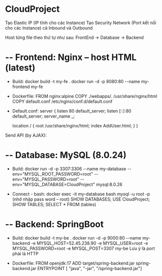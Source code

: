# CloudProject
Tạo Elastic IP (IP tĩnh cho các Instance) 
Tạo Security Network (Port kết nối cho các Instance) cả Inbound và Outbound

Host từng file theo thứ tự như sau: FrontEnd -> Database -> Backend

# -- Frontend: Nginx – host HTML (latest)
+ Build: 
docker build -t my-fe .
docker run -d -p 8080:80 --name my-frontend my-fe

+ Dockerfile:
FROM nginx:alpine
COPY ./webapps/. /usr/share/nginx/html
COPY default.conf /etc/nginx/conf.d/default.conf

+ Default.conf:
server {
  listen       80 default_server;
  listen       [::]:80 default_server;
  server_name  _;

  location / {
      root    /usr/share/nginx/html;
      index   AddUser.html;
  }
}

Send API (by AJAX):

# -- Database: MySQL (8.0.24)
+ Build: 
docker run -d -p 3307:3306 --name my-database --env="MYSQL_ROOT_PASSWORD=root" --env="MYSQL_PASSWORD=root" --env="MYSQL_DATABASE=CloudProject" mysql:8.0.26

+ Connect - bash: 
docker exec -it my-database bash
mysql -u root -p (nhớ nhập pass word – root)
SHOW DATABASES;
USE CloudProject;
SHOW TABLES;
SELECT * FROM (tables)


# -- Backend: SpringBoot
+ Build:
docker build -t my-be .
docker run -d -p 9000:80 --name my-backend -e MYSQL_HOST=52.45.238.90 -e MYSQL_USER=root -e MYSQL_PASSWORD=root -e MYSQL_POST=3307 my-be
Lưu ý là port phải là HTTP

+ Dockerfile:
FROM openjdk:17
ADD target/spring-backend.jar spring-backend.jar 
ENTRYPOINT [ "java", "-jar", "/spring-backend.jar"]
